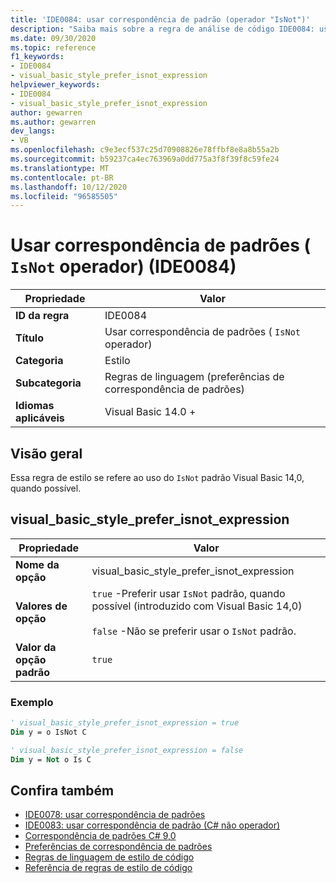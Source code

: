 ```yaml
---
title: 'IDE0084: usar correspondência de padrão (operador "IsNot")'
description: "Saiba mais sobre a regra de análise de código IDE0084: usar correspondência de padrão (operador ' IsNot ')"
ms.date: 09/30/2020
ms.topic: reference
f1_keywords:
- IDE0084
- visual_basic_style_prefer_isnot_expression
helpviewer_keywords:
- IDE0084
- visual_basic_style_prefer_isnot_expression
author: gewarren
ms.author: gewarren
dev_langs:
- VB
ms.openlocfilehash: c9e3ecf537c25d70908826e78ffbf8e8a8b55a2b
ms.sourcegitcommit: b59237ca4ec763969a0dd775a3f8f39f8c59fe24
ms.translationtype: MT
ms.contentlocale: pt-BR
ms.lasthandoff: 10/12/2020
ms.locfileid: "96585505"
---
```

# <a name="use-pattern-matching-isnot-operator-ide0084"></a>Usar correspondência de padrões ( `IsNot` operador) (IDE0084)

|Propriedade|Valor|
|-|-|
| **ID da regra** | IDE0084 |
| **Título** | Usar correspondência de padrões ( `IsNot` operador) |
| **Categoria** | Estilo |
| **Subcategoria** | Regras de linguagem (preferências de correspondência de padrões) |
| **Idiomas aplicáveis** | Visual Basic 14.0 + |

## <a name="overview"></a>Visão geral

Essa regra de estilo se refere ao uso do `IsNot` padrão Visual Basic 14,0, quando possível.

## <a name="visual_basic_style_prefer_isnot_expression"></a>visual_basic_style_prefer_isnot_expression

|Propriedade|Valor|
|-|-|
| **Nome da opção** | visual_basic_style_prefer_isnot_expression |
| **Valores de opção** | `true` -Preferir usar `IsNot` padrão, quando possível (introduzido com Visual Basic 14,0)<br /><br />`false` -Não se preferir usar o `IsNot` padrão. |
| **Valor da opção padrão** | `true` |

### <a name="example"></a>Exemplo

```vb
' visual_basic_style_prefer_isnot_expression = true
Dim y = o IsNot C

' visual_basic_style_prefer_isnot_expression = false
Dim y = Not o Is C
```

## <a name="see-also"></a>Confira também

- [IDE0078: usar correspondência de padrões](ide0078.md)
- [IDE0083: usar correspondência de padrão (C# não operador)](ide0083.md)
- [Correspondência de padrões C# 9,0](../../../csharp/whats-new/csharp-9.md#pattern-matching-enhancements)
- [Preferências de correspondência de padrões](pattern-matching-preferences.md)
- [Regras de linguagem de estilo de código](language-rules.md)
- [Referência de regras de estilo de código](index.md)
